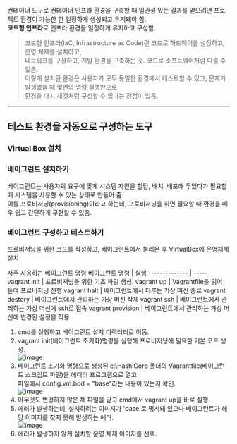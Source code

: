 컨테이너 도구로 컨테이너 인프라 환경을 구축할 때 일관성 있는 결과를 얻으려면 프로젝트 환경이 가능한 한 일정하게 생성되고 유지돼야 함.  
<b>코드형 인프라</b>로 인프라 환경을 일정하게 유지하고 구성함.  
> 코드형 인프라(IaC, Infrastructure as Code)란 코드로 하드웨어를 설정하고, 운영 체제를 설치하고,  
네트워크를 구성하고, 개발 환경을 구축하는 것. 코드로 소프트웨어처럼 다룰 수 있음.  
이렇게 설치된 환경은 사용자가 모두 동일한 환경에서 테스트할 수 있고, 문제가 발생했을 때 몇번의 명령 실행만으로  
환경을 다시 새것처럼 구성할 수 있다는 장점이 있음.  

<hr>

## 테스트 환경을 자동으로 구성하는 도구

### Virtual Box 설치
### 베이그런트 설치하기
베이그런트는 사용자의 요구에 맞게 시스템 자원을 할당, 배치, 배포해 두었다가 필요할 때 시스템을 사용할 수 있는 상태로 만들어 줌.  
이를 프로비저닝(provisioning)이라고 하는데, 프로비저닝을 하면 필요할 때 환경을 매우 쉽고 간단하게 구현할 수 있음.  

### 베이그런트 구성하고 테스트하기
프로비저닝을 위한 코드를 작성하고, 베이그런트에서 불러온 후 VirtualBox에 운영체제 설치  

자주 사용하는 베이그런트 명령
베이그런트 명령 | 실행
-------------- | -----
vagrant init | 프로비저닝을 위한 기초 파일 생성.
vagrant up | Vagrantfile을 읽어 들여 프로비저닝 진행
vagrant halt | 베이그런트에서 다루는 가상 머신 종료
vagrant destory | 베이그런트에서 관리하는 가상 머신 삭제
vagrant ssh | 베이그런트에서 관리하는 가상 머신에 ssh로 접속
vagrant provision | 베이그런트에서 관리하는 가상 머신에 변경된 설정을 적용

1. cmd를 실행하고 베이그런트 설치 디렉터리로 이동.  
1. vagrant init(베이그런트 초기화)명령을 실행해 프로비저닝에 필요한 기본 코드 생성.  
![image](https://user-images.githubusercontent.com/67637716/153887834-c46e8777-c752-4ad3-96eb-7813d49c09a9.png)
1. 베이그런트 초기화 명령으로 생성된 c:\HashiCorp 폴더의 Vagrantfile(베이그런트 스크립트 파일)을 에디터 프로그램으로 열고  
파일에서 config.vm.bod = "base"라는 내용이 있는지 확인.  
![image](https://user-images.githubusercontent.com/67637716/153888350-c7684a66-05c3-4069-b5d7-afa4d7456cbe.png)
1. 아무것도 변경하지 않은 채 파일을 닫고 cmd에서 vagrant up을 바로 실행.  
1. 에러가 발생하는데, 설치하려는 이미지가 'base'로 명시돼 있으나 베이그런트가 해당 이미지를 찾지 못해 발생하는 에러.  
![image](https://user-images.githubusercontent.com/67637716/153888662-ddd7bf8e-bf7d-4637-8419-f7cb2924193f.png)
1. 에러가 발생하지 않게 설치할 운영 체제 이미지를 선택.  


